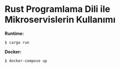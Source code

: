 # Rust Programlama Dili ile Mikroservislerin Kullanımı


**Runtime:**
```
$ cargo run
```


**Docker:**
```
$ docker-compose up
```
